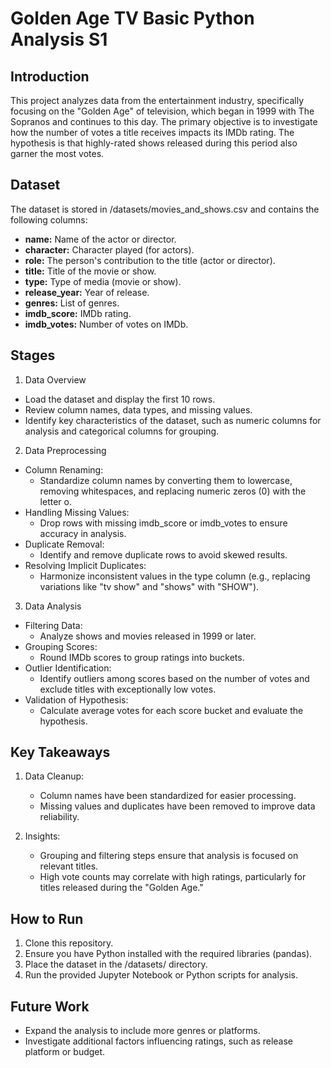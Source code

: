 # Golden Age TV Basic Python Analysis S1

## Introduction
This project analyzes data from the entertainment industry, specifically focusing on the "Golden Age" of television, which began in 1999 with The Sopranos and continues to this day. The primary objective is to investigate how the number of votes a title receives impacts its IMDb rating. The hypothesis is that highly-rated shows released during this period also garner the most votes.

## Dataset
The dataset is stored in /datasets/movies_and_shows.csv and contains the following columns:

- **name:** Name of the actor or director.
- **character:** Character played (for actors).
- **role:** The person's contribution to the title (actor or director).
- **title:** Title of the movie or show.
- **type:** Type of media (movie or show).
- **release_year:** Year of release.
- **genres:** List of genres.
- **imdb_score:** IMDb rating.
- **imdb_votes:** Number of votes on IMDb.

## Stages
1. Data Overview
  - Load the dataset and display the first 10 rows.
  - Review column names, data types, and missing values.
  - Identify key characteristics of the dataset, such as numeric columns for analysis and categorical columns for grouping.
2. Data Preprocessing
  - Column Renaming:
      - Standardize column names by converting them to lowercase, removing whitespaces, and replacing numeric zeros (0) with the letter o.
  - Handling Missing Values:
      - Drop rows with missing imdb_score or imdb_votes to ensure accuracy in analysis.
  - Duplicate Removal:
      - Identify and remove duplicate rows to avoid skewed results.
  - Resolving Implicit Duplicates:
      - Harmonize inconsistent values in the type column (e.g., replacing variations like "tv show" and "shows" with "SHOW").
3. Data Analysis
  - Filtering Data:
      - Analyze shows and movies released in 1999 or later.
  - Grouping Scores:
      - Round IMDb scores to group ratings into buckets.
  - Outlier Identification:
      - Identify outliers among scores based on the number of votes and exclude titles with exceptionally low votes.
  - Validation of Hypothesis:
      - Calculate average votes for each score bucket and evaluate the hypothesis.

## Key Takeaways
1. Data Cleanup:

    - Column names have been standardized for easier processing.
    - Missing values and duplicates have been removed to improve data reliability.
2. Insights:
    - Grouping and filtering steps ensure that analysis is focused on relevant titles.
    - High vote counts may correlate with high ratings, particularly for titles released during the "Golden Age."

## How to Run
1. Clone this repository.
2. Ensure you have Python installed with the required libraries (pandas).
3. Place the dataset in the /datasets/ directory.
4. Run the provided Jupyter Notebook or Python scripts for analysis.

## Future Work
- Expand the analysis to include more genres or platforms.
- Investigate additional factors influencing ratings, such as release platform or budget.

